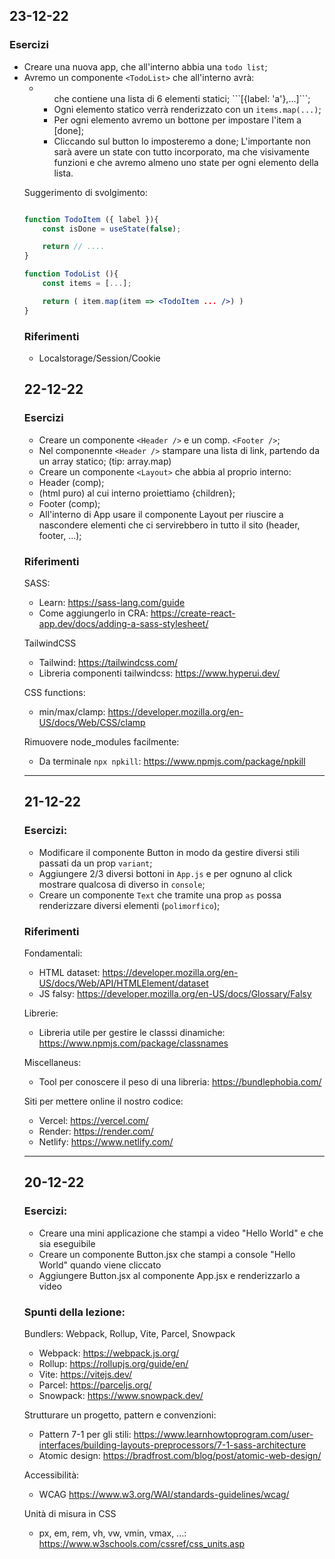 ## 23-12-22

### Esercizi
- Creare una nuova app, che all'interno abbia una `todo list`;
- Avremo un componente `<TodoList>` che all'interno avrà:
    - <ul> che contiene una lista di 6 elementi statici; ```[{label: 'a'},...]```;
    - Ogni elemento statico verrà renderizzato con un `items.map(...)`;
    - Per ogni elemento avremo un bottone per impostare l'item a [done];
    - Cliccando sul button lo imposteremo a done;
L'importante non sarà avere un state con tutto incorporato, ma che visivamente funzioni e che avremo almeno uno state per ogni elemento della lista.

Suggerimento di svolgimento:
```jsx

function TodoItem ({ label }){
    const isDone = useState(false);

    return // ....
}

function TodoList (){
    const items = [...];

    return ( item.map(item => <TodoItem ... />) )
}

```

### Riferimenti

- Localstorage/Session/Cookie


## 22-12-22

### Esercizi
- Creare un componente `<Header />` e un comp. `<Footer />`; 
- Nel componennte `<Header />` stampare una lista di link, partendo da un array statico; (tip: array.map)
- Creare un componente `<Layout>` che abbia al proprio interno: 
 - Header (comp);
 - <main> (html puro) al cui interno proiettiamo {children};
 - Footer (comp);
- All'interno di App usare il componente Layout per riuscire a nascondere elementi che ci servirebbero in tutto il sito (header, footer, ...);


### Riferimenti

SASS:
- Learn: https://sass-lang.com/guide
- Come aggiungerlo in CRA: https://create-react-app.dev/docs/adding-a-sass-stylesheet/ 

TailwindCSS
- Tailwind: https://tailwindcss.com/ 
- Libreria componenti tailwindcss: https://www.hyperui.dev/ 

CSS functions:
- min/max/clamp: https://developer.mozilla.org/en-US/docs/Web/CSS/clamp 

Rimuovere node_modules facilmente: 
- Da terminale `npx npkill`: https://www.npmjs.com/package/npkill

----

## 21-12-22

### Esercizi:
- Modificare il componente Button in modo da gestire diversi stili passati da un prop `variant`;
- Aggiungere 2/3 diversi bottoni in `App.js` e per ognuno al click mostrare qualcosa di diverso in `console`;
- Creare un componente `Text` che tramite una prop `as` possa renderizzare diversi elementi (`polimorfico`);


### Riferimenti

Fondamentali:
- HTML dataset: https://developer.mozilla.org/en-US/docs/Web/API/HTMLElement/dataset
- JS falsy: https://developer.mozilla.org/en-US/docs/Glossary/Falsy

Librerie:
- Libreria utile per gestire le classsi dinamiche: https://www.npmjs.com/package/classnames

Miscellaneus:
- Tool per conoscere il peso di una libreria: https://bundlephobia.com/

Siti per mettere online il nostro codice:
- Vercel: https://vercel.com/
- Render: https://render.com/
- Netlify: https://www.netlify.com/

----

## 20-12-22

### Esercizi:
- Creare una mini applicazione che stampi a video "Hello World" e che sia eseguibile
- Creare un componente Button.jsx che stampi a console "Hello World" quando viene cliccato
- Aggiungere Button.jsx al componente App.jsx e renderizzarlo a video

### Spunti della lezione:

Bundlers: Webpack, Rollup, Vite, Parcel, Snowpack
- Webpack: https://webpack.js.org/
- Rollup: https://rollupjs.org/guide/en/
- Vite: https://vitejs.dev/
- Parcel: https://parceljs.org/
- Snowpack: https://www.snowpack.dev/

Strutturare un progetto, pattern e convenzioni:
- Pattern 7-1 per gli stili: https://www.learnhowtoprogram.com/user-interfaces/building-layouts-preprocessors/7-1-sass-architecture
- Atomic design: https://bradfrost.com/blog/post/atomic-web-design/

Accessibilità:
- WCAG https://www.w3.org/WAI/standards-guidelines/wcag/

Unità di misura in CSS
- px, em, rem, vh, vw, vmin, vmax, ...: https://www.w3schools.com/cssref/css_units.asp



